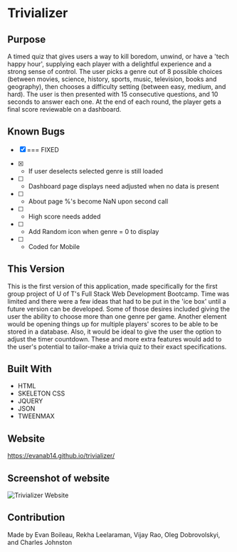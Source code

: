 # Trivializer

## Purpose
A timed quiz that gives users a way to kill boredom, unwind, or have a 'tech happy hour', supplying each player with a delightful experience and a strong sense of control. The user picks a genre out of 8 possible choices (between movies, science, history, sports, music, television, books and geography), then chooses a difficulty setting (between easy, medium, and hard). The user is then presented with 15 consecutive questions, and 10 seconds to answer each one. At the end of each round, the player gets a final score reviewable on a dashboard.

## Known Bugs
- [X] === FIXED

- [X] - If user deselects selected genre is still loaded
- [ ] - Dashboard page displays need adjusted when no data is present
- [ ] - About page %'s become NaN upon second call
- [ ] - High score needs added
- [ ] - Add Random icon when genre = 0 to display
- [ ] - Coded for Mobile

## This Version
This is the first version of this application, made specifically for the first group project of U of T's Full Stack Web Development Bootcamp. Time was limited and there were a few ideas that had to be put in the 'ice box' until a future version can be developed. Some of those desires included giving the user the ability to choose more than one genre per game. Another element would be opening things up for multiple players' scores to be able to be stored in a database. Also, it would be ideal to give the user the option to adjust the timer countdown. These and more extra features would add to the user's potential to tailor-make a trivia quiz to their exact specifications.

## Built With
* HTML
* SKELETON CSS
* JQUERY
* JSON
* TWEENMAX

## Website
https://evanab14.github.io/trivializer/

## Screenshot of website
![Trivializer Website](http://evanab14.github.io/trivializer/assets/images/screenshot.jpg)

## Contribution
Made by Evan Boileau, Rekha Leelaraman, Vijay Rao, Oleg Dobrovolskyi, and  Charles Johnston
